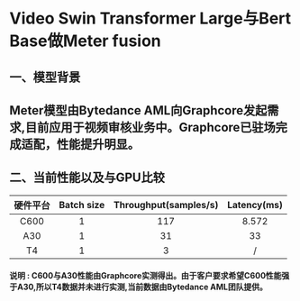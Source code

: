 

# Video Swin Transformer Large与Bert Base做Meter fusion



## 一、模型背景

## Meter模型由Bytedance AML向Graphcore发起需求,目前应用于视频审核业务中。Graphcore已驻场完成适配，性能提升明显。



## 二、当前性能以及与GPU比较

| 硬件平台 | Batch size | Throughput(samples/s) | Latency(ms) |
| :------: | :--------: | :-------------------: | :---------: |
|   C600   |     1      |          117          |    8.572    |
|   A30    |     1      |          31           |     33      |
|    T4    |     1      |           3           |      /      |

 





#### 说明 : C600与A30性能由Graphcore实测得出。由于客户要求希望C600性能强于A30,所以T4数据并未进行实测,当前数据由Bytedance AML团队提供。



